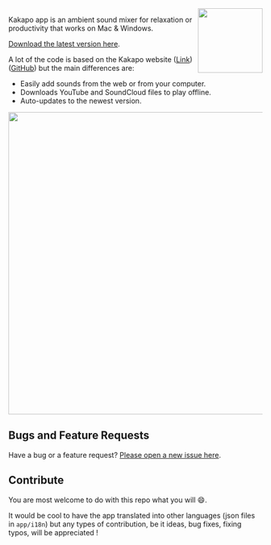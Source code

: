 <img align="right" src="http://www.kakapo.co/icons/social/kakapo.png" width="128" height="128" />

Kakapo app is an ambient sound mixer for relaxation or productivity that works on Mac & Windows.

[Download the latest version here](https://github.com/bluedaniel/Kakapo-app/releases).

A lot of the code is based on the Kakapo website ([Link](http://kakapo.co)) ([GitHub](https://github.com/bluedaniel/Kakapo-web/)) but the main differences are:

- Easily add sounds from the web or from your computer.
- Downloads YouTube and SoundCloud files to play offline.
- Auto-updates to the newest version.

<img src="http://www.kakapo.co/images/kakapo-app-screenshot.png" width="728" height="600" />

## Bugs and Feature Requests

Have a bug or a feature request? [Please open a new issue here](https://github.com/bluedaniel/Kakapo-app/issues/new).

## Contribute
You are most welcome to do with this repo what you will :smile:.

It would be cool to have the app translated into other languages (json files in `app/i18n`) but any types of contribution, be it ideas, bug fixes, fixing typos, will be appreciated !
